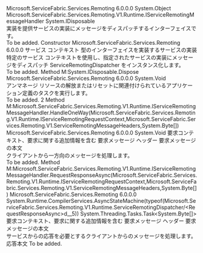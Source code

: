 <Type Name="ServiceRemotingDispatcher" FullName="Microsoft.ServiceFabric.Services.Remoting.V1.Runtime.ServiceRemotingDispatcher">
  <TypeSignature Language="C#" Value="public class ServiceRemotingDispatcher : IDisposable, Microsoft.ServiceFabric.Services.Remoting.V1.Runtime.IServiceRemotingMessageHandler" />
  <TypeSignature Language="ILAsm" Value=".class public auto ansi beforefieldinit ServiceRemotingDispatcher extends System.Object implements class Microsoft.ServiceFabric.Services.Remoting.V1.Runtime.IServiceRemotingMessageHandler, class System.IDisposable" />
  <TypeSignature Language="DocId" Value="T:Microsoft.ServiceFabric.Services.Remoting.V1.Runtime.ServiceRemotingDispatcher" />
  <TypeSignature Language="VB.NET" Value="Public Class ServiceRemotingDispatcher&#xA;Implements IDisposable, IServiceRemotingMessageHandler" />
  <TypeSignature Language="F#" Value="type ServiceRemotingDispatcher = class&#xA;    interface IServiceRemotingMessageHandler&#xA;    interface IDisposable" />
  <AssemblyInfo>
    <AssemblyName>Microsoft.ServiceFabric.Services.Remoting</AssemblyName>
    <AssemblyVersion>6.0.0.0</AssemblyVersion>
  </AssemblyInfo>
  <Base>
    <BaseTypeName>System.Object</BaseTypeName>
  </Base>
  <Interfaces>
    <Interface>
      <InterfaceName>Microsoft.ServiceFabric.Services.Remoting.V1.Runtime.IServiceRemotingMessageHandler</InterfaceName>
    </Interface>
    <Interface>
      <InterfaceName>System.IDisposable</InterfaceName>
    </Interface>
  </Interfaces>
  <Docs>
    <summary>
            実装を提供<see cref="T:Microsoft.ServiceFabric.Services.Remoting.V1.Runtime.IServiceRemotingMessageHandler" />サービスの実装にメッセージをディスパッチする<see cref="T:Microsoft.ServiceFabric.Services.Remoting.IService" />インターフェイスです。
            </summary>
    <remarks>To be added.</remarks>
  </Docs>
  <Members>
    <Member MemberName=".ctor">
      <MemberSignature Language="C#" Value="public ServiceRemotingDispatcher (System.Fabric.ServiceContext serviceContext, Microsoft.ServiceFabric.Services.Remoting.IService service);" />
      <MemberSignature Language="ILAsm" Value=".method public hidebysig specialname rtspecialname instance void .ctor(class System.Fabric.ServiceContext serviceContext, class Microsoft.ServiceFabric.Services.Remoting.IService service) cil managed" />
      <MemberSignature Language="DocId" Value="M:Microsoft.ServiceFabric.Services.Remoting.V1.Runtime.ServiceRemotingDispatcher.#ctor(System.Fabric.ServiceContext,Microsoft.ServiceFabric.Services.Remoting.IService)" />
      <MemberSignature Language="F#" Value="new Microsoft.ServiceFabric.Services.Remoting.V1.Runtime.ServiceRemotingDispatcher : System.Fabric.ServiceContext * Microsoft.ServiceFabric.Services.Remoting.IService -&gt; Microsoft.ServiceFabric.Services.Remoting.V1.Runtime.ServiceRemotingDispatcher" Usage="new Microsoft.ServiceFabric.Services.Remoting.V1.Runtime.ServiceRemotingDispatcher (serviceContext, service)" />
      <MemberType>Constructor</MemberType>
      <AssemblyInfo>
        <AssemblyName>Microsoft.ServiceFabric.Services.Remoting</AssemblyName>
        <AssemblyVersion>6.0.0.0</AssemblyVersion>
      </AssemblyInfo>
      <Parameters>
        <Parameter Name="serviceContext" Type="System.Fabric.ServiceContext" />
        <Parameter Name="service" Type="Microsoft.ServiceFabric.Services.Remoting.IService" />
      </Parameters>
      <Docs>
        <param name="serviceContext">サービス コンテキスト</param>
        <param name="service">型のインターフェイスを実装するサービスの実装<see cref="T:Microsoft.ServiceFabric.Services.Remoting.IService" /></param>
        <summary>
            特定のサービス コンテキストを使用し、指定されたサービスの実装にメッセージをディスパッチ ServiceRemotingDispatcher をインスタンス化します。
            </summary>
        <remarks>To be added.</remarks>
      </Docs>
    </Member>
    <Member MemberName="Dispose">
      <MemberSignature Language="C#" Value="public void Dispose ();" />
      <MemberSignature Language="ILAsm" Value=".method public hidebysig newslot virtual instance void Dispose() cil managed" />
      <MemberSignature Language="DocId" Value="M:Microsoft.ServiceFabric.Services.Remoting.V1.Runtime.ServiceRemotingDispatcher.Dispose" />
      <MemberSignature Language="VB.NET" Value="Public Sub Dispose ()" />
      <MemberSignature Language="F#" Value="abstract member Dispose : unit -&gt; unit&#xA;override this.Dispose : unit -&gt; unit" Usage="serviceRemotingDispatcher.Dispose " />
      <MemberType>Method</MemberType>
      <Implements>
        <InterfaceMember>M:System.IDisposable.Dispose</InterfaceMember>
      </Implements>
      <AssemblyInfo>
        <AssemblyName>Microsoft.ServiceFabric.Services.Remoting</AssemblyName>
        <AssemblyVersion>6.0.0.0</AssemblyVersion>
      </AssemblyInfo>
      <ReturnValue>
        <ReturnType>System.Void</ReturnType>
      </ReturnValue>
      <Parameters />
      <Docs>
        <summary>
            アンマネージ リソースの解放またはリセットに関連付けられているアプリケーション定義のタスクを実行します。
            </summary>
        <remarks>To be added.</remarks>
        <filterpriority>2</filterpriority>
      </Docs>
    </Member>
    <Member MemberName="HandleOneWay">
      <MemberSignature Language="C#" Value="public virtual void HandleOneWay (Microsoft.ServiceFabric.Services.Remoting.V1.Runtime.IServiceRemotingRequestContext requestContext, Microsoft.ServiceFabric.Services.Remoting.V1.ServiceRemotingMessageHeaders messageHeaders, byte[] requestBody);" />
      <MemberSignature Language="ILAsm" Value=".method public hidebysig newslot virtual instance void HandleOneWay(class Microsoft.ServiceFabric.Services.Remoting.V1.Runtime.IServiceRemotingRequestContext requestContext, class Microsoft.ServiceFabric.Services.Remoting.V1.ServiceRemotingMessageHeaders messageHeaders, unsigned int8[] requestBody) cil managed" />
      <MemberSignature Language="DocId" Value="M:Microsoft.ServiceFabric.Services.Remoting.V1.Runtime.ServiceRemotingDispatcher.HandleOneWay(Microsoft.ServiceFabric.Services.Remoting.V1.Runtime.IServiceRemotingRequestContext,Microsoft.ServiceFabric.Services.Remoting.V1.ServiceRemotingMessageHeaders,System.Byte[])" />
      <MemberSignature Language="VB.NET" Value="Public Overridable Sub HandleOneWay (requestContext As IServiceRemotingRequestContext, messageHeaders As ServiceRemotingMessageHeaders, requestBody As Byte())" />
      <MemberSignature Language="F#" Value="abstract member HandleOneWay : Microsoft.ServiceFabric.Services.Remoting.V1.Runtime.IServiceRemotingRequestContext * Microsoft.ServiceFabric.Services.Remoting.V1.ServiceRemotingMessageHeaders * byte[] -&gt; unit&#xA;override this.HandleOneWay : Microsoft.ServiceFabric.Services.Remoting.V1.Runtime.IServiceRemotingRequestContext * Microsoft.ServiceFabric.Services.Remoting.V1.ServiceRemotingMessageHeaders * byte[] -&gt; unit" Usage="serviceRemotingDispatcher.HandleOneWay (requestContext, messageHeaders, requestBody)" />
      <MemberType>Method</MemberType>
      <Implements>
        <InterfaceMember>M:Microsoft.ServiceFabric.Services.Remoting.V1.Runtime.IServiceRemotingMessageHandler.HandleOneWay(Microsoft.ServiceFabric.Services.Remoting.V1.Runtime.IServiceRemotingRequestContext,Microsoft.ServiceFabric.Services.Remoting.V1.ServiceRemotingMessageHeaders,System.Byte[])</InterfaceMember>
      </Implements>
      <AssemblyInfo>
        <AssemblyName>Microsoft.ServiceFabric.Services.Remoting</AssemblyName>
        <AssemblyVersion>6.0.0.0</AssemblyVersion>
      </AssemblyInfo>
      <ReturnValue>
        <ReturnType>System.Void</ReturnType>
      </ReturnValue>
      <Parameters>
        <Parameter Name="requestContext" Type="Microsoft.ServiceFabric.Services.Remoting.V1.Runtime.IServiceRemotingRequestContext" />
        <Parameter Name="messageHeaders" Type="Microsoft.ServiceFabric.Services.Remoting.V1.ServiceRemotingMessageHeaders" />
        <Parameter Name="requestBody" Type="System.Byte[]" />
      </Parameters>
      <Docs>
        <param name="requestContext">要求コンテキスト、要求に関する追加情報を含む</param>
        <param name="messageHeaders">要求メッセージ ヘッダー</param>
        <param name="requestBody">要求メッセージの本文</param>
        <summary>
            クライアントから一方向のメッセージを処理します。
            </summary>
        <remarks>To be added.</remarks>
      </Docs>
    </Member>
    <Member MemberName="RequestResponseAsync">
      <MemberSignature Language="C#" Value="public virtual System.Threading.Tasks.Task&lt;byte[]&gt; RequestResponseAsync (Microsoft.ServiceFabric.Services.Remoting.V1.Runtime.IServiceRemotingRequestContext requestContext, Microsoft.ServiceFabric.Services.Remoting.V1.ServiceRemotingMessageHeaders messageHeaders, byte[] requestBody);" />
      <MemberSignature Language="ILAsm" Value=".method public hidebysig newslot virtual instance class System.Threading.Tasks.Task`1&lt;unsigned int8[]&gt; RequestResponseAsync(class Microsoft.ServiceFabric.Services.Remoting.V1.Runtime.IServiceRemotingRequestContext requestContext, class Microsoft.ServiceFabric.Services.Remoting.V1.ServiceRemotingMessageHeaders messageHeaders, unsigned int8[] requestBody) cil managed" />
      <MemberSignature Language="DocId" Value="M:Microsoft.ServiceFabric.Services.Remoting.V1.Runtime.ServiceRemotingDispatcher.RequestResponseAsync(Microsoft.ServiceFabric.Services.Remoting.V1.Runtime.IServiceRemotingRequestContext,Microsoft.ServiceFabric.Services.Remoting.V1.ServiceRemotingMessageHeaders,System.Byte[])" />
      <MemberSignature Language="VB.NET" Value="Public Overridable Function RequestResponseAsync (requestContext As IServiceRemotingRequestContext, messageHeaders As ServiceRemotingMessageHeaders, requestBody As Byte()) As Task(Of Byte())" />
      <MemberSignature Language="F#" Value="abstract member RequestResponseAsync : Microsoft.ServiceFabric.Services.Remoting.V1.Runtime.IServiceRemotingRequestContext * Microsoft.ServiceFabric.Services.Remoting.V1.ServiceRemotingMessageHeaders * byte[] -&gt; System.Threading.Tasks.Task&lt;byte[]&gt;&#xA;override this.RequestResponseAsync : Microsoft.ServiceFabric.Services.Remoting.V1.Runtime.IServiceRemotingRequestContext * Microsoft.ServiceFabric.Services.Remoting.V1.ServiceRemotingMessageHeaders * byte[] -&gt; System.Threading.Tasks.Task&lt;byte[]&gt;" Usage="serviceRemotingDispatcher.RequestResponseAsync (requestContext, messageHeaders, requestBody)" />
      <MemberType>Method</MemberType>
      <Implements>
        <InterfaceMember>M:Microsoft.ServiceFabric.Services.Remoting.V1.Runtime.IServiceRemotingMessageHandler.RequestResponseAsync(Microsoft.ServiceFabric.Services.Remoting.V1.Runtime.IServiceRemotingRequestContext,Microsoft.ServiceFabric.Services.Remoting.V1.ServiceRemotingMessageHeaders,System.Byte[])</InterfaceMember>
      </Implements>
      <AssemblyInfo>
        <AssemblyName>Microsoft.ServiceFabric.Services.Remoting</AssemblyName>
        <AssemblyVersion>6.0.0.0</AssemblyVersion>
      </AssemblyInfo>
      <Attributes>
        <Attribute>
          <AttributeName>System.Runtime.CompilerServices.AsyncStateMachine(typeof(Microsoft.ServiceFabric.Services.Remoting.V1.Runtime.ServiceRemotingDispatcher/&lt;RequestResponseAsync&gt;d__5))</AttributeName>
        </Attribute>
      </Attributes>
      <ReturnValue>
        <ReturnType>System.Threading.Tasks.Task&lt;System.Byte[]&gt;</ReturnType>
      </ReturnValue>
      <Parameters>
        <Parameter Name="requestContext" Type="Microsoft.ServiceFabric.Services.Remoting.V1.Runtime.IServiceRemotingRequestContext" />
        <Parameter Name="messageHeaders" Type="Microsoft.ServiceFabric.Services.Remoting.V1.ServiceRemotingMessageHeaders" />
        <Parameter Name="requestBody" Type="System.Byte[]" />
      </Parameters>
      <Docs>
        <param name="requestContext">要求コンテキスト、要求に関する追加情報を含む</param>
        <param name="messageHeaders">要求メッセージ ヘッダー</param>
        <param name="requestBody">要求メッセージの本文</param>
        <summary>
            サービスからの応答を必要とするクライアントからのメッセージを処理します。
            </summary>
        <returns>応答本文</returns>
        <remarks>To be added.</remarks>
      </Docs>
    </Member>
  </Members>
</Type>
